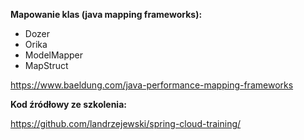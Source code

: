 **Mapowanie klas (java mapping frameworks):**

- Dozer
- Orika
- ModelMapper
- MapStruct

https://www.baeldung.com/java-performance-mapping-frameworks

**Kod źródłowy ze szkolenia:**

https://github.com/landrzejewski/spring-cloud-training/